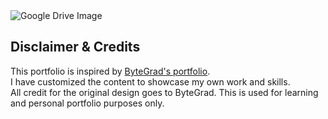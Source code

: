 <img src="https://drive.google.com/uc?export=view&id=1UEnB3R7vNyhG7kmYnxrLsiKBoZ27d6NR" alt="Google Drive Image" />





## Disclaimer & Credits

This portfolio is inspired by [ByteGrad's portfolio](https://github.com/ByteGrad/portfolio-website).  
I have customized the content to showcase my own work and skills.  
All credit for the original design goes to ByteGrad. This is used for learning and personal portfolio purposes only.
